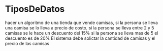 # TiposDeDatos

hacer un algoritmo de una tienda que vende camisas, si la persona  se lleva una camisa se lo lleva a precio de costo, 
si la persona se lleva entre 2 y 5 camisas se le hace un descuento del 15%
si la persona se lleva mas de 5 el descuento es de 20%
El sistema debe solictar la cantidad de camisas y el precio de las camisas
